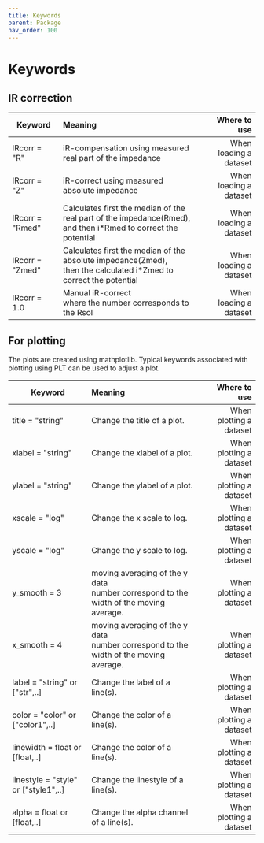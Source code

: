 ```yaml
---
title: Keywords
parent: Package
nav_order: 100
---
```


# Keywords

## IR correction

| Keyword        | Meaning           | Where to use  |
| ------------- |:-------------| -----:|
| IRcorr = "R" | iR-compensation using measured <br>real part of the impedance |When loading a dataset|
| IRcorr = "Z" | iR-correct using measured <br> absolute impedance| When loading a dataset |
| IRcorr = "Rmed" | Calculates first the median of the real part of the impedance(Rmed), <br>and then i*Rmed to correct the potential| When loading a dataset |
| IRcorr = "Zmed" | Calculates first the median of the absolute impedance(Zmed), <br>then  the calculated i*Zmed to correct the potential| When loading a dataset |
| IRcorr = 1.0 | Manual iR-correct<br>where the number corresponds to the Rsol | When loading a dataset |

## For plotting
The plots are created using mathplotlib. Typical keywords associated with plotting using PLT can be used to adjust a plot.

| Keyword        | Meaning           | Where to use  |
| ------------- |:-------------| -----:|
| title = "string" | Change the title of a plot. | When plotting a dataset|
| xlabel = "string" | Change the xlabel of a plot. | When plotting a dataset|
| ylabel = "string" | Change the ylabel of a plot. | When plotting a dataset|
| xscale = "log" | Change the x scale to log. | When plotting a dataset|
| yscale = "log" | Change the y scale to log. | When plotting a dataset|
| y_smooth = 3 | moving averaging of the y data <br> number correspond to the width of the moving average. | When plotting a dataset|
| x_smooth = 4 | moving averaging of the y data <br> number correspond to the width of the moving average.| When plotting a dataset |
| label = "string" or ["str",..] | Change the label of a line(s). | When plotting a dataset|
| color = "color" or ["color1",..]| Change the color of a line(s). | When plotting a dataset|
| linewidth = float or [float,..]| Change the color of a line(s). | When plotting a dataset|
| linestyle = "style" or ["style1",..]| Change the linestyle of a line(s). | When plotting a dataset|
| alpha = float or [float,..]| Change the alpha channel of a line(s). | When plotting a dataset|


 

